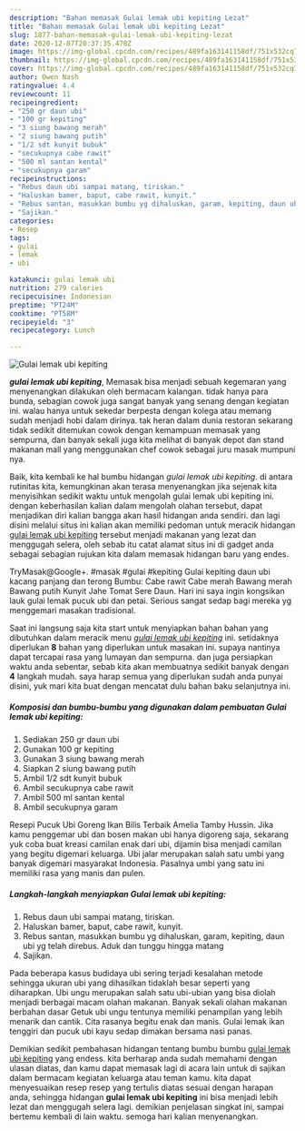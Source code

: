 ```yaml
---
description: "Bahan memasak Gulai lemak ubi kepiting Lezat"
title: "Bahan memasak Gulai lemak ubi kepiting Lezat"
slug: 1877-bahan-memasak-gulai-lemak-ubi-kepiting-lezat
date: 2020-12-07T20:37:35.470Z
image: https://img-global.cpcdn.com/recipes/489fa163141158df/751x532cq70/gulai-lemak-ubi-kepiting-foto-resep-utama.jpg
thumbnail: https://img-global.cpcdn.com/recipes/489fa163141158df/751x532cq70/gulai-lemak-ubi-kepiting-foto-resep-utama.jpg
cover: https://img-global.cpcdn.com/recipes/489fa163141158df/751x532cq70/gulai-lemak-ubi-kepiting-foto-resep-utama.jpg
author: Owen Nash
ratingvalue: 4.4
reviewcount: 11
recipeingredient:
- "250 gr daun ubi"
- "100 gr kepiting"
- "3 siung bawang merah"
- "2 siung bawang putih"
- "1/2 sdt kunyit bubuk"
- "secukupnya cabe rawit"
- "500 ml santan kental"
- "secukupnya garam"
recipeinstructions:
- "Rebus daun ubi sampai matang, tiriskan."
- "Haluskan bamer, baput, cabe rawit, kunyit."
- "Rebus santan, masukkan bumbu yg dihaluskan, garam, kepiting, daun ubi yg telah direbus. Aduk dan tunggu hingga matang"
- "Sajikan."
categories:
- Resep
tags:
- gulai
- lemak
- ubi

katakunci: gulai lemak ubi 
nutrition: 279 calories
recipecuisine: Indonesian
preptime: "PT24M"
cooktime: "PT58M"
recipeyield: "3"
recipecategory: Lunch

---
```



![Gulai lemak ubi kepiting](https://img-global.cpcdn.com/recipes/489fa163141158df/751x532cq70/gulai-lemak-ubi-kepiting-foto-resep-utama.jpg)

<b><i>gulai lemak ubi kepiting</i></b>, Memasak bisa menjadi sebuah kegemaran yang menyenangkan dilakukan oleh bermacam kalangan. tidak hanya para bunda, sebagian cowok juga sangat banyak yang senang dengan kegiatan ini. walau hanya untuk sekedar berpesta dengan kolega atau memang sudah menjadi hobi dalam dirinya. tak heran dalam dunia restoran sekarang tidak sedikit ditemukan cowok dengan kemampuan memasak yang sempurna, dan banyak sekali juga kita melihat di banyak depot dan stand makanan mall yang menggunakan chef cowok sebagai juru masak mumpuni nya.

Baik, kita kembali ke hal bumbu hidangan <i>gulai lemak ubi kepiting</i>. di antara rutinitas kita, kemungkinan akan terasa menyenangkan jika sejenak kita menyisihkan sedikit waktu untuk mengolah gulai lemak ubi kepiting ini. dengan keberhasilan kalian dalam mengolah olahan tersebut, dapat menjadikan diri kalian bangga akan hasil hidangan anda sendiri. dan lagi disini melalui situs ini kalian akan memiliki pedoman untuk meracik hidangan <u>gulai lemak ubi kepiting</u> tersebut menjadi makanan yang lezat dan menggugah selera, oleh sebab itu catat alamat situs ini di gadget anda sebagai sebagian rujukan kita dalam memasak hidangan baru yang endes.

TryMasak@Google+. #masak #gulai #kepiting Gulai kepiting daun ubi kacang panjang dan terong Bumbu: Cabe rawit Cabe merah Bawang merah Bawang putih Kunyit Jahe Tomat Sere Daun. Hari ini saya ingin kongsikan lauk gulai lemak pucuk ubi dan petai. Serious sangat sedap bagi mereka yg menggemari masakan tradisional.


Saat ini langsung saja kita start untuk menyiapkan bahan bahan yang dibutuhkan dalam meracik menu <u><i>gulai lemak ubi kepiting</i></u> ini. setidaknya diperlukan <b>8</b> bahan yang diperlukan untuk masakan ini. supaya nantinya dapat tercapai rasa yang lumayan dan sempurna. dan juga persiapkan waktu anda sebentar, sebab kita akan membuatnya sedikit banyak dengan <b>4</b> langkah mudah. saya harap semua yang diperlukan sudah anda punyai disini, yuk mari kita buat dengan mencatat dulu bahan baku selanjutnya ini.

<!--inarticleads1-->

##### Komposisi dan bumbu-bumbu yang digunakan dalam pembuatan Gulai lemak ubi kepiting:

1. Sediakan 250 gr daun ubi
1. Gunakan 100 gr kepiting
1. Gunakan 3 siung bawang merah
1. Siapkan 2 siung bawang putih
1. Ambil 1/2 sdt kunyit bubuk
1. Ambil secukupnya cabe rawit
1. Ambil 500 ml santan kental
1. Ambil secukupnya garam


Resepi Pucuk Ubi Goreng Ikan Bilis Terbaik Amelia Tamby Hussin. Jika kamu penggemar ubi dan bosen makan ubi hanya digoreng saja, sekarang yuk coba buat kreasi camilan enak dari ubi, dijamin bisa menjadi camilan yang begitu digemari keluarga. Ubi jalar merupakan salah satu umbi yang banyak digemari masyarakat Indonesia. Pasalnya umbi yang satu ini memiliki rasa yang manis dan pulen. 

<!--inarticleads2-->

##### Langkah-langkah menyiapkan Gulai lemak ubi kepiting:

1. Rebus daun ubi sampai matang, tiriskan.
1. Haluskan bamer, baput, cabe rawit, kunyit.
1. Rebus santan, masukkan bumbu yg dihaluskan, garam, kepiting, daun ubi yg telah direbus. Aduk dan tunggu hingga matang
1. Sajikan.


Pada beberapa kasus budidaya ubi sering terjadi kesalahan metode sehingga ukuran ubi yang dihasilkan tidaklah besar seperti yang diharapkan. Ubi ungu merupakan salah satu ubi-ubian yang bisa diolah menjadi berbagai macam olahan makanan. Banyak sekali olahan makanan berbahan dasar Getuk ubi ungu tentunya memiliki penampilan yang lebih menarik dan cantik. Cita rasanya begitu enak dan manis. Gulai lemak ikan tenggiri dan pucuk ubi kayu sedap dimakan bersama nasi panas. 

Demikian sedikit pembahasan hidangan tentang bumbu bumbu <u>gulai lemak ubi kepiting</u> yang endess. kita berharap anda sudah memahami dengan ulasan diatas, dan kamu dapat memasak lagi di acara lain untuk di sajikan dalam bermacam kegiatan keluarga atau teman kamu. kita dapat menyesuaikan resep resep yang tertulis diatas sesuai dengan harapan anda, sehingga hidangan <b>gulai lemak ubi kepiting</b> ini bisa menjadi lebih lezat dan menggugah selera lagi. demikian penjelasan singkat ini, sampai bertemu kembali di lain waktu. semoga hari kalian menyenangkan.
